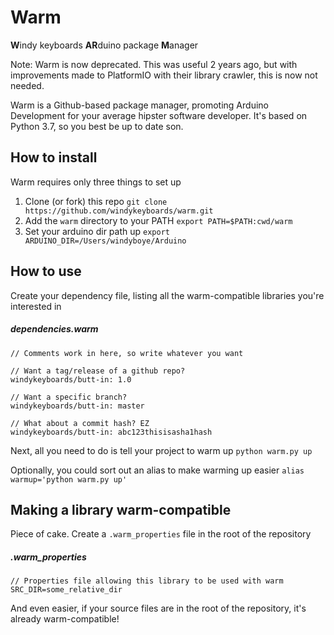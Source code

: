 # Warm
**W**indy keyboards **AR**duino package **M**anager

Note: Warm is now deprecated. This was useful 2 years ago, but with improvements made to PlatformIO with their library crawler, this is now not needed. 

Warm is a Github-based package manager, promoting Arduino Development for your average hipster software developer. It's based on Python 3.7, so you best be up to date son.

## How to install
Warm requires only three things to set up

1. Clone (or fork) this repo
`git clone https://github.com/windykeyboards/warm.git`
2. Add the `warm` directory to your PATH
`export PATH=$PATH:cwd/warm`
3. Set your arduino dir path up
`export ARDUINO_DIR=/Users/windyboye/Arduino`

## How to use
Create your dependency file, listing all the warm-compatible libraries you're interested in

##### dependencies.warm
```properties
// Comments work in here, so write whatever you want

// Want a tag/release of a github repo? 
windykeyboards/butt-in: 1.0

// Want a specific branch?
windykeyboards/butt-in: master

// What about a commit hash? EZ
windykeyboards/butt-in: abc123thisisasha1hash
```

Next, all you need to do is tell your project to warm up
`python warm.py up`

Optionally, you could sort out an alias to make warming up easier
`alias warmup='python warm.py up'`

## Making a library warm-compatible
Piece of cake. Create a `.warm_properties` file in the root of the repository

##### .warm_properties
```properties
// Properties file allowing this library to be used with warm
SRC_DIR=some_relative_dir
```

And even easier, if your source files are in the root of the repository, it's already warm-compatible!
